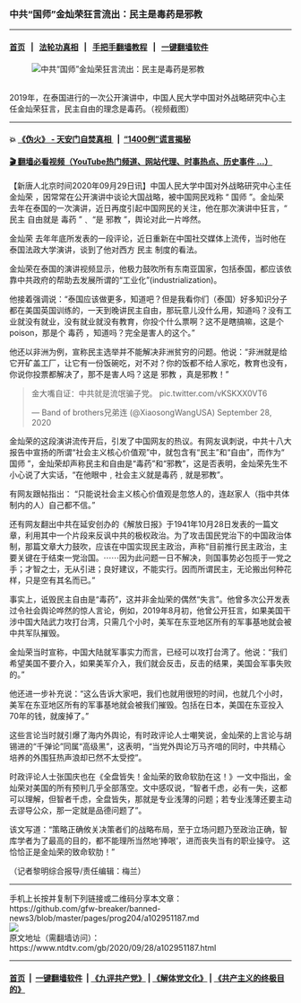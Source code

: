 ### 中共“国师”金灿荣狂言流出：民主是毒药是邪教
------------------------

#### [首页](https://github.com/gfw-breaker/banned-news3/blob/master/README.md) &nbsp;&nbsp;|&nbsp;&nbsp; [法轮功真相](https://github.com/begood0513/basic/blob/master/README.md)  &nbsp;&nbsp;|&nbsp;&nbsp; [手把手翻墙教程](https://github.com/gfw-breaker/guides/wiki)  &nbsp;&nbsp;|&nbsp;&nbsp; [一键翻墙软件](https://github.com/gfw-breaker/nogfw/blob/master/README.md)  



<div><div class="featured_image">
 <figure>
  <img alt="中共“国师”金灿荣狂言流出：民主是毒药是邪教" src="https://i.ntdtv.com/assets/uploads/2020/09/afdf14944791752a0e4bcd5a0f47280d-800x450.jpg"/>
 </figure><br/>
 <span class="caption">
  2019年，在泰国进行的一次公开演讲中，中国人民大学中国对外战略研究中心主任金灿荣狂言，民主自由的理念是毒药。（视频截图）
 </span>
</div>
</div><hr/>

#### 💥 [《伪火》 - 天安门自焚真相 ](http://158.247.195.190:10000/videos/blog/weihuo.html)&nbsp; |&nbsp; [“1400例”谎言揭秘  ](http://158.247.195.190:10000/videos/blog/jiexi1400.html)

#### [ 🎬  翻墙必看视频（YouTube热门频道、网站代理、时事热点、历史事件 ...）](https://github.com/gfw-breaker/links/blob/master/banned.md)

<div><div class="post_content" itemprop="articleBody">
 <p>
  【新唐人北京时间2020年09月29日讯】中国人民大学中国对外战略研究中心主任
  <ok href="https://www.ntdtv.com/gb/金灿荣.htm">
   金灿荣
  </ok>
  ，因常常在公开演讲中谈论大国战略，被中国网民戏称 “
  <ok href="https://www.ntdtv.com/gb/国师.htm">
   国师
  </ok>
  ”。金灿荣去年在泰国的一次演讲，近日再度引起中国网民的关注，他在那次演讲中狂言，“
  <ok href="https://www.ntdtv.com/gb/民主.htm">
   民主
  </ok>
  自由就是
  <ok href="https://www.ntdtv.com/gb/毒药.htm">
   毒药
  </ok>
  ”﹑ “是
  <ok href="https://www.ntdtv.com/gb/邪教.htm">
   邪教
  </ok>
  ”，舆论对此一片哗然。
 </p>
 <p>
  <ok href="https://www.ntdtv.com/gb/金灿荣.htm">
   金灿荣
  </ok>
  去年年底所发表的一段评论，近日重新在中国社交媒体上流传，当时他在泰国法政大学演讲，谈到了他对西方
  <ok href="https://www.ntdtv.com/gb/民主.htm">
   民主
  </ok>
  制度的看法。
 </p>
 <p>
  金灿荣在泰国的演讲视频显示，他极力鼓吹所有东南亚国家，包括泰国，都应该依靠中共政府的帮助去发展所谓的“工业化”(industrialization)。
 </p>
 <p>
  他接着强调说：“泰国应该做更多，知道吧？但是我看你们（泰国）好多知识分子都在美国英国训练的，一天到晚讲民主自由，那玩意儿没什么用，知道吗？没有工业就没有就业，没有就业就没有教育，你投个什么票啊？这不是瞎搞嘛，这是个poison，那是个
  <ok href="https://www.ntdtv.com/gb/毒药.htm">
   毒药
  </ok>
  ，知道吗？完全是害人的这个。”
 </p>
 <p>
  他还以非洲为例，宣称民主选举并不能解决非洲贫穷的问题。他说：“非洲就是给它开矿盖工厂，让它有一份饭碗吃，对不对？你的饭都不给人家吃，教育也没有，你说你投票都解决了，那不是害人吗？这是
  <ok href="https://www.ntdtv.com/gb/邪教.htm">
   邪教
  </ok>
  ，真是邪教！”
 </p>
 <blockquote class="twitter-tweet" data-dnt="true" data-width="500">
  <p dir="ltr" lang="zh">
   金大嘴自证：中共就是流氓骗子党。
   <ok href="https://t.co/vKSKXX0VT6">
    pic.twitter.com/vKSKXX0VT6
   </ok>
  </p>
  <p>
   — Band of brothers兄弟连 (@XiaosongWangUSA)
   <ok href="https://twitter.com/XiaosongWangUSA/status/1310570900295692288?ref_src=twsrc%5Etfw">
    September 28, 2020
   </ok>
  </p>
 </blockquote>
 <p>
  <script async="" charset="utf-8" src="https://platform.twitter.com/widgets.js">
  </script>
 </p>
 <p>
  <p>
   金灿荣的这段演讲流传开后，引发了中国网友的热议。有网友讽刺说，中共十八大报告中宣扬的所谓“社会主义核心价值观”中，就包含有“民主”和“自由”，而作为“
   <ok href="https://www.ntdtv.com/gb/国师.htm">
    国师
   </ok>
   ”，金灿荣却声称民主和自由是“毒药”和“邪教”，这是否表明，金灿荣先生不小心说了大实话，“在他眼中﹐社会主义就是毒药﹐就是邪教”。
  </p>
  <p>
   有网友跟帖指出： “只能说社会主义核心价值观是忽悠人的，连赵家人（指中共体制内的人）自己都不信。”
  </p>
  <p>
   还有网友翻出中共在延安创办的《解放日报》于1941年10月28日发表的一篇文章，利用其中一个片段来反讽中共的极权政治。为了攻击国民党治下的中国政治体制，那篇文章大力鼓吹，应该在中国实现民主政治，声称“目前推行民主政治，主要关键在于结束一党治国。⋯⋯因为此问题一日不解决，则国事势必包揽于一党之手；才智之士，无从引进；良好建议，不能实行。因而所谓民主，无论搬出何种花样，只是空有其名而已。”
  </p>
  <p>
   事实上，诋毁民主自由是“毒药”，这并非金灿荣的偶然“失言”。他曾多次公开发表过令社会舆论哗然的惊人言论，例如，2019年8月初，他曾公开狂言，如果美国干涉中国大陆武力攻打台湾，只需几个小时，美军在东亚地区所有的军事基地就会被中共军队摧毁。
  </p>
  <p>
   金灿荣当时宣称，中国大陆就军事实力而言，已经可以攻打台湾了。他说：“我们希望美国不要介入，如果美军介入，我们就会反击，反击的结果，美国会军事失败的。”
  </p>
  <p>
   他还进一步补充说：“这么告诉大家吧，我们也就用很短的时间，也就几个小时，美军在东亚地区所有的军事基地就会被我们摧毁。包括在日本，美国在东亚投入70年的钱，就废掉了。”
  </p>
  <p>
   这些言论当时就引爆了海内外舆论，有时政评论人士嘲笑说，金灿荣的上言论与胡锡进的“千弹论”同属“高级黑”，这表明，“当党外舆论万马齐喑的同时，中共精心培养的外围狂热声浪却已然不太受控”。
  </p>
  <p>
   时政评论人士张国庆也在《全盘皆失！金灿荣的致命软肋在这！》一文中指出，金灿荣对美国的所有预判几乎全部落空。文中感叹说，“智者千虑，必有一失，这都可以理解，但智者千虑，全盘皆失，那就是专业浅薄的问题；若专业浅薄还要主动去谬导公众，那一定就是品德问题了”。
  </p>
  <p>
   该文写道：“策略正确攸关决策者们的战略布局，至于立场问题乃至政治正确，智库学者为了最高的目的，都不能理所当然地‘捧哏’，进而丧失当有的职业操守。 这恰恰正是金灿荣的致命软肋！”
  </p>
  <p>
   （记者黎明综合报导/责任编辑：梅兰）
  </p>
  <div class="single_ad">
  </div>
 </p>
</div>
</div>
<hr/>
手机上长按并复制下列链接或二维码分享本文章：<br/>
https://github.com/gfw-breaker/banned-news3/blob/master/pages/prog204/a102951187.md <br/>
<a href='https://github.com/gfw-breaker/banned-news3/blob/master/pages/prog204/a102951187.md'><img src='https://github.com/gfw-breaker/banned-news3/blob/master/pages/prog204/a102951187.md.png'/></a> <br/>
原文地址（需翻墙访问）：https://www.ntdtv.com/gb/2020/09/28/a102951187.html


------------------------
#### [首页](https://github.com/gfw-breaker/banned-news3/blob/master/README.md) &nbsp;|&nbsp; [一键翻墙软件](https://github.com/gfw-breaker/nogfw/blob/master/README.md) &nbsp;| [《九评共产党》](https://github.com/gfw-breaker/9ping.md/blob/master/README.md#九评之一评共产党是什么) | [《解体党文化》](https://github.com/gfw-breaker/jtdwh.md/blob/master/README.md) | [《共产主义的终极目的》](https://github.com/gfw-breaker/gczydzjmd.md/blob/master/README.md)


<img src='http://gfw-breaker.win/banned-news3/pages/prog204/a102951187.md' width='0px' height='0px'/>